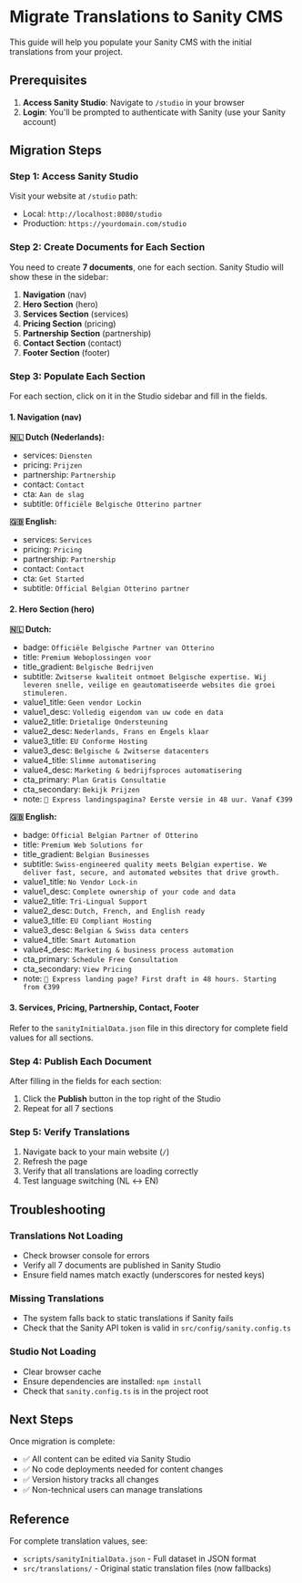 # Migrate Translations to Sanity CMS

This guide will help you populate your Sanity CMS with the initial translations from your project.

## Prerequisites

1. **Access Sanity Studio**: Navigate to `/studio` in your browser
2. **Login**: You'll be prompted to authenticate with Sanity (use your Sanity account)

## Migration Steps

### Step 1: Access Sanity Studio

Visit your website at `/studio` path:
- Local: `http://localhost:8080/studio`
- Production: `https://yourdomain.com/studio`

### Step 2: Create Documents for Each Section

You need to create **7 documents**, one for each section. Sanity Studio will show these in the sidebar:

1. **Navigation** (nav)
2. **Hero Section** (hero)
3. **Services Section** (services)
4. **Pricing Section** (pricing)
5. **Partnership Section** (partnership)
6. **Contact Section** (contact)
7. **Footer Section** (footer)

### Step 3: Populate Each Section

For each section, click on it in the Studio sidebar and fill in the fields.

#### 1. Navigation (nav)

**🇳🇱 Dutch (Nederlands):**
- services: `Diensten`
- pricing: `Prijzen`
- partnership: `Partnership`
- contact: `Contact`
- cta: `Aan de slag`
- subtitle: `Officiële Belgische Otterino partner`

**🇬🇧 English:**
- services: `Services`
- pricing: `Pricing`
- partnership: `Partnership`
- contact: `Contact`
- cta: `Get Started`
- subtitle: `Official Belgian Otterino partner`

#### 2. Hero Section (hero)

**🇳🇱 Dutch:**
- badge: `Officiële Belgische Partner van Otterino`
- title: `Premium Weboplossingen voor`
- title_gradient: `Belgische Bedrijven`
- subtitle: `Zwitserse kwaliteit ontmoet Belgische expertise. Wij leveren snelle, veilige en geautomatiseerde websites die groei stimuleren.`
- value1_title: `Geen vendor Lockin`
- value1_desc: `Volledig eigendom van uw code en data`
- value2_title: `Drietalige Ondersteuning`
- value2_desc: `Nederlands, Frans en Engels klaar`
- value3_title: `EU Conforme Hosting`
- value3_desc: `Belgische & Zwitserse datacenters`
- value4_title: `Slimme automatisering`
- value4_desc: `Marketing & bedrijfsproces automatisering`
- cta_primary: `Plan Gratis Consultatie`
- cta_secondary: `Bekijk Prijzen`
- note: `🚀 Express landingspagina? Eerste versie in 48 uur. Vanaf €399`

**🇬🇧 English:**
- badge: `Official Belgian Partner of Otterino`
- title: `Premium Web Solutions for`
- title_gradient: `Belgian Businesses`
- subtitle: `Swiss-engineered quality meets Belgian expertise. We deliver fast, secure, and automated websites that drive growth.`
- value1_title: `No Vendor Lock-in`
- value1_desc: `Complete ownership of your code and data`
- value2_title: `Tri-Lingual Support`
- value2_desc: `Dutch, French, and English ready`
- value3_title: `EU Compliant Hosting`
- value3_desc: `Belgian & Swiss data centers`
- value4_title: `Smart Automation`
- value4_desc: `Marketing & business process automation`
- cta_primary: `Schedule Free Consultation`
- cta_secondary: `View Pricing`
- note: `🚀 Express landing page? First draft in 48 hours. Starting from €399`

#### 3. Services, Pricing, Partnership, Contact, Footer

Refer to the `sanityInitialData.json` file in this directory for complete field values for all sections.

### Step 4: Publish Each Document

After filling in the fields for each section:
1. Click the **Publish** button in the top right of the Studio
2. Repeat for all 7 sections

### Step 5: Verify Translations

1. Navigate back to your main website (`/`)
2. Refresh the page
3. Verify that all translations are loading correctly
4. Test language switching (NL ↔️ EN)

## Troubleshooting

### Translations Not Loading
- Check browser console for errors
- Verify all 7 documents are published in Sanity Studio
- Ensure field names match exactly (underscores for nested keys)

### Missing Translations
- The system falls back to static translations if Sanity fails
- Check that the Sanity API token is valid in `src/config/sanity.config.ts`

### Studio Not Loading
- Clear browser cache
- Ensure dependencies are installed: `npm install`
- Check that `sanity.config.ts` is in the project root

## Next Steps

Once migration is complete:
- ✅ All content can be edited via Sanity Studio
- ✅ No code deployments needed for content changes
- ✅ Version history tracks all changes
- ✅ Non-technical users can manage translations

## Reference

For complete translation values, see:
- `scripts/sanityInitialData.json` - Full dataset in JSON format
- `src/translations/` - Original static translation files (now fallbacks)
